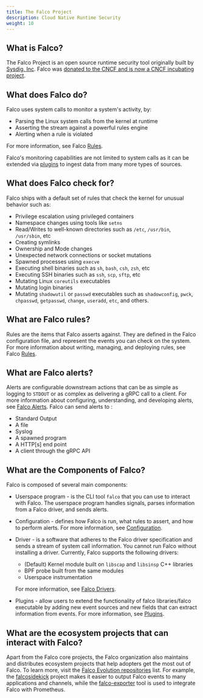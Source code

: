 ```yaml
---
title: The Falco Project
description: Cloud Native Runtime Security
weight: 10
---
```


## What is Falco?

The Falco Project is an open source runtime security tool originally built by [Sysdig, Inc](https://sysdig.com). Falco was [donated to the CNCF and is now a CNCF incubating project](https://www.cncf.io/blog/2020/01/08/toc-votes-to-move-falco-into-cncf-incubator/).

## What does Falco do?

Falco uses system calls to monitor a system's activity, by:

 - Parsing the Linux system calls from the kernel at runtime
 - Asserting the stream against a powerful rules engine
 - Alerting when a rule is violated

For more information, see Falco [Rules](rules).

Falco's monitoring capabilities are not limited to system calls as it can be extended via [plugins](plugins) to ingest data from many more types of sources.

## What does Falco check for?

Falco ships with a default set of rules that check the kernel for unusual behavior such as:

 - Privilege escalation using privileged containers
 - Namespace changes using tools like `setns`
 - Read/Writes to well-known directories such as `/etc`, `/usr/bin`, `/usr/sbin`, etc
 - Creating symlinks
 - Ownership and Mode changes
 - Unexpected network connections or socket mutations
 - Spawned processes using `execve`
 - Executing shell binaries such as `sh`, `bash`, `csh`, `zsh`, etc
 - Executing SSH binaries such as `ssh`, `scp`, `sftp`, etc
 - Mutating Linux `coreutils` executables
 - Mutating login binaries
 - Mutating `shadowutil` or `passwd` executables such as `shadowconfig`, `pwck`, `chpasswd`, `getpasswd`, `change`, `useradd`, `etc`, and others.


## What are Falco rules?

Rules are the items that Falco asserts against. They are defined in the Falco configuration file, and represent the events you can check on the system. For more information about writing, managing, and deploying rules, see Falco [Rules](rules).

## What are Falco alerts?

Alerts are configurable downstream actions that can be as simple as logging to `STDOUT` or as complex as delivering a gRPC call to a client. For more information about configuring, understanding, and developing alerts, see [Falco Alerts](alerts). Falco can send alerts to :

- Standard Output
- A file
- Syslog
- A spawned program
- A HTTP[s] end point
- A client through the gRPC API


## What are the Components of Falco?

Falco is composed of several main components:

 - Userspace program - is the CLI tool `falco` that you can use to interact with Falco. The userspace program handles signals, parses information from a Falco driver, and sends alerts.

 - Configuration - defines how Falco is run, what rules to assert, and how to perform alerts. For more information, see [Configuration](configuration).

 - Driver - is a software that adheres to the Falco driver specification and sends a stream of system call information. You cannot run Falco without installing a driver.
Currently, Falco supports the following drivers:

    - (Default) Kernel module built on `libscap` and `libsinsp` C++ libraries
    - BPF probe built from the same modules
    - Userspace instrumentation

    For more information, see [Falco Drivers](/docs/event-sources/drivers/).

 - Plugins - allow users to extend the functionality of falco libraries/falco executable by adding new event sources and new fields that can extract information from events. For more information, see [Plugins](plugins).

## What are the ecosystem projects that can interact with Falco?

Apart from the Falco core projects, the Falco organization also maintains and distributes ecosystem projects that help adopters get the most out of Falco. To learn more, visit the [Falco Evolution repositories](https://github.com/falcosecurity/evolution/#repositories) list. For example, the [falcosidekick](https://github.com/falcosecurity/falcosidekick) project makes it easier to output Falco events to many applications and channels, while the [falco-exporter](https://github.com/falcosecurity/falco-exporter) tool is used to integrate Falco with Prometheus.
